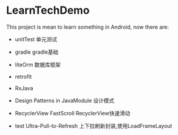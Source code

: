 # LearnTechDemo
This project is mean to learn something in Android, now there are:

- unitTest 单元测试
- gradle gradle基础
- liteOrm 数据库框架
- retrofit
- RxJava
- Design Patterns in JavaModule 设计模式

- RecyclerView FastScroll
  RecyclerView快速滑动

- test Ultra-Pull-to-Refresh
  上下拉刷新封装,使用LoadFrameLayout
